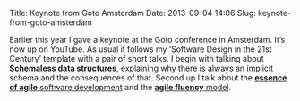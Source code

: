 Title: Keynote from Goto Amsterdam
Date: 2013-09-04 14:06
Slug: keynote-from-goto-amsterdam

Earlier this year I gave a keynote at the Goto conference in Amsterdam.
It’s now up on YouTube. As usual it follows my ‘Software Design in the
21st Century’ template with a pair of short talks. I begin with talking
about [**Schemaless data
structures**](http://martinfowler.com/articles/schemaless), explaining
why there is always an implicit schema and the consequences of that.
Second up I talk about the [**essence of agile** software
development](http://martinfowler.com/articles/newMethodology.html) and
the [**agile fluency**
model](http://martinfowler.com/articles/agileFluency.html).

</p>

